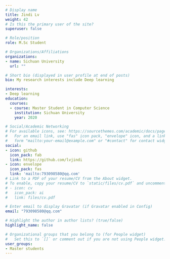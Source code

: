 ```yaml
---
# Display name
title: Jindi Lv
weight: 42
# Is this the primary user of the site?
superuser: false

# Role/position
role: M.Sc Student

# Organizations/Affiliations
organizations:
- name: Sichuan University
  url: ""

# Short bio (displayed in user profile at end of posts)
bio: My research interests include Deep learning

interests:
- Deep learning
education:
  courses:
  - course: Master Student in Computer Science
    institution: Sichuan University
    year: 2020

# Social/Academic Networking
# For available icons, see: https://sourcethemes.com/academic/docs/page-builder/#icons
#   For an email link, use "fas" icon pack, "envelope" icon, and a link in the
#   form "mailto:your-email@example.com" or "#contact" for contact widget.
social:
- icon: github
  icon_pack: fab
  link: https://github.com/lvjindi
- icon: envelope
  icon_pack: fas
  link: 'mailto:793098580@qq.com' 
# Link to a PDF of your resume/CV from the About widget.
# To enable, copy your resume/CV to `static/files/cv.pdf` and uncomment the lines below.
# - icon: cv
#   icon_pack: ai
#   link: files/cv.pdf

# Enter email to display Gravatar (if Gravatar enabled in Config)
email: "793098580@qq.com"

# Highlight the author in author lists? (true/false)
highlight_name: false

# Organizational groups that you belong to (for People widget)
#   Set this to `[]` or comment out if you are not using People widget.
user_groups:
- Master students
---
```



